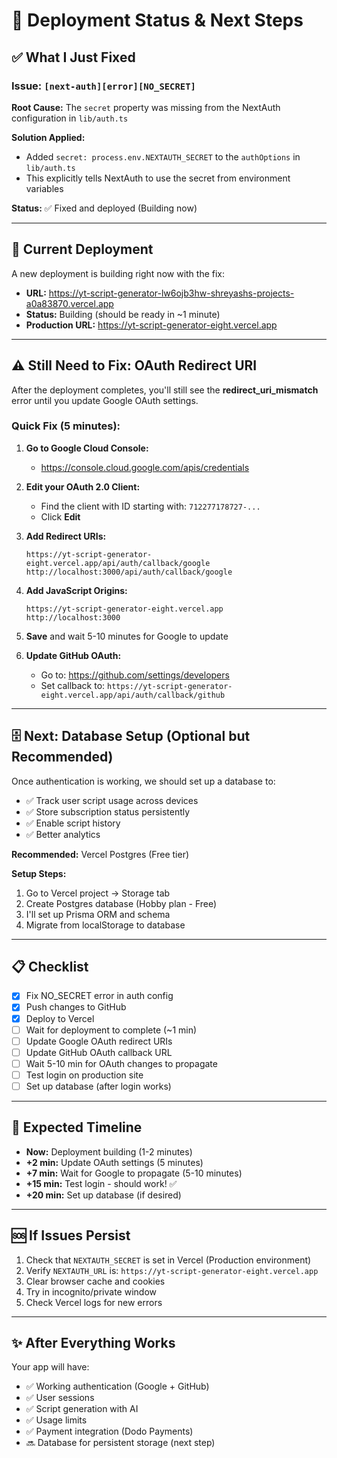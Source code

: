 # 🚀 Deployment Status & Next Steps

## ✅ What I Just Fixed

### Issue: `[next-auth][error][NO_SECRET]`
**Root Cause:** The `secret` property was missing from the NextAuth configuration in `lib/auth.ts`

**Solution Applied:**
- Added `secret: process.env.NEXTAUTH_SECRET` to the `authOptions` in `lib/auth.ts`
- This explicitly tells NextAuth to use the secret from environment variables

**Status:** ✅ Fixed and deployed (Building now)

---

## 🔄 Current Deployment

A new deployment is building right now with the fix:
- **URL:** https://yt-script-generator-lw6ojb3hw-shreyashs-projects-a0a83870.vercel.app
- **Status:** Building (should be ready in ~1 minute)
- **Production URL:** https://yt-script-generator-eight.vercel.app

---

## ⚠️ Still Need to Fix: OAuth Redirect URI

After the deployment completes, you'll still see the **redirect_uri_mismatch** error until you update Google OAuth settings.

### Quick Fix (5 minutes):

1. **Go to Google Cloud Console:**
   - https://console.cloud.google.com/apis/credentials

2. **Edit your OAuth 2.0 Client:**
   - Find the client with ID starting with: `712277178727-...`
   - Click **Edit**

3. **Add Redirect URIs:**
   ```
   https://yt-script-generator-eight.vercel.app/api/auth/callback/google
   http://localhost:3000/api/auth/callback/google
   ```

4. **Add JavaScript Origins:**
   ```
   https://yt-script-generator-eight.vercel.app
   http://localhost:3000
   ```

5. **Save** and wait 5-10 minutes for Google to update

6. **Update GitHub OAuth:**
   - Go to: https://github.com/settings/developers
   - Set callback to: `https://yt-script-generator-eight.vercel.app/api/auth/callback/github`

---

## 🗄️ Next: Database Setup (Optional but Recommended)

Once authentication is working, we should set up a database to:
- ✅ Track user script usage across devices
- ✅ Store subscription status persistently
- ✅ Enable script history
- ✅ Better analytics

**Recommended:** Vercel Postgres (Free tier)

**Setup Steps:**
1. Go to Vercel project → Storage tab
2. Create Postgres database (Hobby plan - Free)
3. I'll set up Prisma ORM and schema
4. Migrate from localStorage to database

---

## 📋 Checklist

- [x] Fix NO_SECRET error in auth config
- [x] Push changes to GitHub
- [x] Deploy to Vercel
- [ ] Wait for deployment to complete (~1 min)
- [ ] Update Google OAuth redirect URIs
- [ ] Update GitHub OAuth callback URL
- [ ] Wait 5-10 min for OAuth changes to propagate
- [ ] Test login on production site
- [ ] Set up database (after login works)

---

## 🎯 Expected Timeline

- **Now:** Deployment building (1-2 minutes)
- **+2 min:** Update OAuth settings (5 minutes)
- **+7 min:** Wait for Google to propagate (5-10 minutes)
- **+15 min:** Test login - should work! ✅
- **+20 min:** Set up database (if desired)

---

## 🆘 If Issues Persist

1. Check that `NEXTAUTH_SECRET` is set in Vercel (Production environment)
2. Verify `NEXTAUTH_URL` is: `https://yt-script-generator-eight.vercel.app`
3. Clear browser cache and cookies
4. Try in incognito/private window
5. Check Vercel logs for new errors

---

## ✨ After Everything Works

Your app will have:
- ✅ Working authentication (Google + GitHub)
- ✅ User sessions
- ✅ Script generation with AI
- ✅ Usage limits
- ✅ Payment integration (Dodo Payments)
- 🔜 Database for persistent storage (next step)


